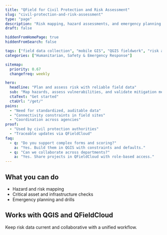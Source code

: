 ```yaml
---
title: "QField for Civil Protection and Risk Assessment"
slug: "civil-protection-and-risk-assessment"
type: "page"
description: "Risk mapping, hazard assessments, and emergency planning using mobile GIS and QGIS."
draft: false

hiddenFromHomePage: true
hiddenFromSearch: false

tags: ["field data collection", "mobile GIS", "QGIS fieldwork", "risk assessment", "civil protection", "hazard mapping"]
categories: ["Humanitarian, Safety & Emergency Response"]

sitemap:
  priority: 0.67
  changefreq: weekly

hero:
  headline: "Plan and assess risk with reliable field data"
  sub: "Map hazards, assess vulnerabilities, and validate mitigation measures—even offline."
  ctaText: "Get started"
  ctaUrl: "/get/"
pains:
  - "Need for standardized, auditable data"
  - "Connectivity constraints in field sites"
  - "Coordination across agencies"
proof:
  - "Used by civil protection authorities"
  - "Traceable updates via QFieldCloud"
faq:
  - q: "Do you support complex forms and scoring?"
    a: "Yes. Build them in QGIS with constraints and defaults."
  - q: "Can we collaborate across departments?"
    a: "Yes. Share projects in QFieldCloud with role-based access."
---
```


## What you can do
- Hazard and risk mapping  
- Critical asset and infrastructure checks  
- Emergency planning and drills

## Works with QGIS and QFieldCloud
Keep risk data current and collaborative with a unified workflow.
